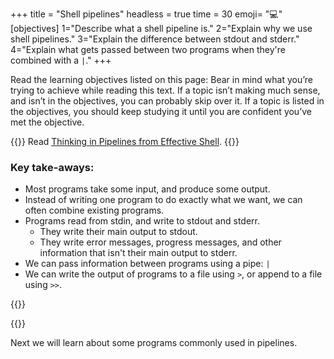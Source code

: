 +++
title = "Shell pipelines"
headless = true
time = 30
emoji= "💻"
[objectives]
    1="Describe what a shell pipeline is."
    2="Explain why we use shell pipelines."
    3="Explain the difference between stdout and stderr."
    4="Explain what gets passed between two programs when they're combined with a `|`."
+++

Read the learning objectives listed on this page: Bear in mind what you’re trying to achieve while reading this text. If a topic isn’t making much sense, and isn’t in the objectives, you can probably skip over it. If a topic is listed in the objectives, you should keep studying it until you are confident you’ve met the objective.

{{<note type="Reading">}}
Read [Thinking in Pipelines from Effective Shell](https://effective-shell.com/part-2-core-skills/thinking-in-pipelines/).
{{</note>}}

### Key take-aways:
* Most programs take some input, and produce some output.
* Instead of writing one program to do exactly what we want, we can often combine existing programs.
* Programs read from stdin, and write to stdout and stderr.
  * They write their main output to stdout.
  * They write error messages, progress messages, and other information that isn't their main output to stderr.
* We can pass information between programs using a pipe: `|`
* We can write the output of programs to a file using `>`, or append to a file using `>>`.

{{<multiple-choice
   question="If /doesnotexist doesn't exist, what will be output to stdout and stderr by the command `ls /doesnotexist`"
   answers="stdout: an error message. stderr: nothing. | stdout: /doesnotexist. stderr: an error message. | stdout: nothing. stderr: an error message."
   feedback="Not quite - what are stdout and stderr for? | Not quite - ls only lists files that exist. | Right - ls doesn't have any files to list as output, but does have an error to display."
   correct="2" >}}

{{<multiple-choice
   delimiter="~"
   question="If the working directory contains the files: 'primates', 'fish', and 'monotremes', what will `ls | sort | grep i | wc -l` output?"
   answers="fish primates monotremes ~ 2 ~ fish primates ~ 3"
   feedback="Not quite - `ls | sort` would output this, but there are more commands in the pipeline. ~ Right! We list three files, sort them, search for ones that contain an i (fish and primates), then count the number of output lines (one per file). ~ Not quite - `ls | sort | grep i` would output this, but there's one more command in the pipeline. ~ Not quite - check what the grep command in the pipeline does."
   correct="1" >}}

Next we will learn about some programs commonly used in pipelines.

